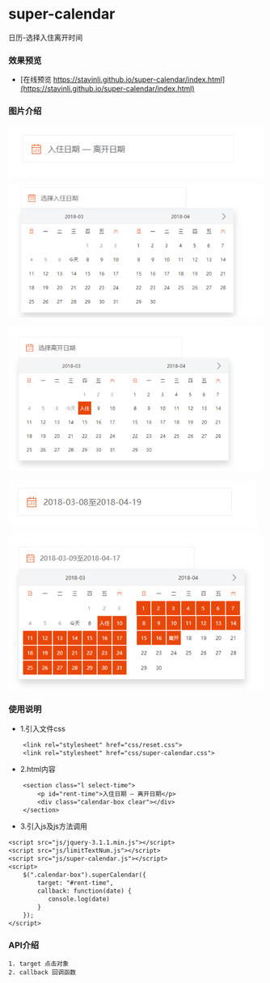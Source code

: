 # super-calendar
日历-选择入住离开时间

### 效果预览
- [在线预览 https://stavinli.github.io/super-calendar/index.html](https://stavinli.github.io/super-calendar/index.html)

### 图片介绍

![Alt text](https://github.com/StavinLi/super-calendar/blob/master/images/intro1.png)

![Alt text](https://github.com/StavinLi/super-calendar/blob/master/images/intro2.png)

![Alt text](https://github.com/StavinLi/super-calendar/blob/master/images/intro3.png)

![Alt text](https://github.com/StavinLi/super-calendar/blob/master/images/intro4.png)

![Alt text](https://github.com/StavinLi/super-calendar/blob/master/images/intro5.png)


### 使用说明
- 1.引入文件css
```
    <link rel="stylesheet" href="css/reset.css">
    <link rel="stylesheet" href="css/super-calendar.css">
```
- 2.html内容
```
    <section class="l select-time">
        <p id="rent-time">入住日期 — 离开日期</p>
        <div class="calendar-box clear"></div>
    </section>
```
- 3.引入js及js方法调用
```
<script src="js/jquery-3.1.1.min.js"></script>
<script src="js/limitTextNum.js"></script>
<script src="js/super-calendar.js"></script>
<script>
    $(".calendar-box").superCalendar({
        target: "#rent-time",
        callback: function(date) {
           console.log(date)
        }
    });
</script>
```
### API介绍
    1. target 点击对象
    2. callback 回调函数 



